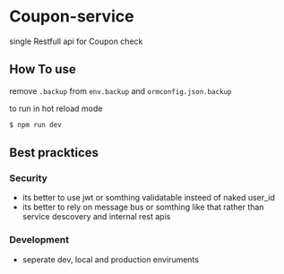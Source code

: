 # Coupon-service
single Restfull api for Coupon check

## How To use
remove `.backup` from `env.backup` and `ormconfig.json.backup`

to run in hot reload mode
```bash
$ npm run dev
```

## Best pracktices

### Security 
* its better to use jwt or somthing validatable insteed of naked user_id
* its better to rely on message bus or somthing like that rather than service descovery and internal rest apis

### Development
* seperate dev, local and production enviruments